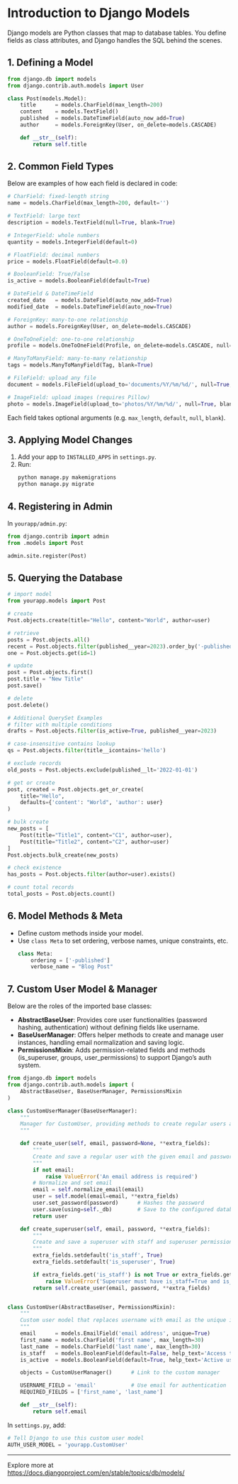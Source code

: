 # Introduction to Django Models

Django models are Python classes that map to database tables. You define fields as class attributes, and Django handles the SQL behind the scenes.

## 1. Defining a Model

```python
from django.db import models
from django.contrib.auth.models import User

class Post(models.Model):
    title      = models.CharField(max_length=200)
    content    = models.TextField()
    published  = models.DateTimeField(auto_now_add=True)
    author     = models.ForeignKey(User, on_delete=models.CASCADE)

    def __str__(self):
        return self.title
```

## 2. Common Field Types
Below are examples of how each field is declared in code:

```python
# CharField: fixed-length string
name = models.CharField(max_length=200, default='')

# TextField: large text
description = models.TextField(null=True, blank=True)

# IntegerField: whole numbers
quantity = models.IntegerField(default=0)

# FloatField: decimal numbers
price = models.FloatField(default=0.0)

# BooleanField: True/False
is_active = models.BooleanField(default=True)

# DateField & DateTimeField
created_date   = models.DateField(auto_now_add=True)
modified_date  = models.DateTimeField(auto_now=True)

# ForeignKey: many-to-one relationship
author = models.ForeignKey(User, on_delete=models.CASCADE)

# OneToOneField: one-to-one relationship
profile = models.OneToOneField(Profile, on_delete=models.CASCADE, null=True, blank=True)

# ManyToManyField: many-to-many relationship
tags = models.ManyToManyField(Tag, blank=True)

# FileField: upload any file
document = models.FileField(upload_to='documents/%Y/%m/%d/', null=True, blank=True)

# ImageField: upload images (requires Pillow)
photo = models.ImageField(upload_to='photos/%Y/%m/%d/', null=True, blank=True)
```

Each field takes optional arguments (e.g. `max_length`, `default`, `null`, `blank`).

## 3. Applying Model Changes
1. Add your app to `INSTALLED_APPS` in `settings.py`.  
2. Run:
   ```bash
   python manage.py makemigrations
   python manage.py migrate
   ```

## 4. Registering in Admin
In `yourapp/admin.py`:
```python
from django.contrib import admin
from .models import Post

admin.site.register(Post)
```

## 5. Querying the Database
```python
# import model
from yourapp.models import Post

# create
Post.objects.create(title="Hello", content="World", author=user)

# retrieve
posts = Post.objects.all()
recent = Post.objects.filter(published__year=2023).order_by('-published')
one = Post.objects.get(id=1)

# update
post = Post.objects.first()
post.title = "New Title"
post.save()

# delete
post.delete()

# Additional QuerySet Examples
# filter with multiple conditions
drafts = Post.objects.filter(is_active=True, published__year=2023)

# case-insensitive contains lookup
qs = Post.objects.filter(title__icontains='hello')

# exclude records
old_posts = Post.objects.exclude(published__lt='2022-01-01')

# get or create
post, created = Post.objects.get_or_create(
    title="Hello",
    defaults={'content': "World", 'author': user}
)

# bulk create
new_posts = [
    Post(title="Title1", content="C1", author=user),
    Post(title="Title2", content="C2", author=user)
]
Post.objects.bulk_create(new_posts)

# check existence
has_posts = Post.objects.filter(author=user).exists()

# count total records
total_posts = Post.objects.count()
```

## 6. Model Methods & Meta
- Define custom methods inside your model.  
- Use `class Meta` to set ordering, verbose names, unique constraints, etc.
  ```python
  class Meta:
      ordering = ['-published']
      verbose_name = "Blog Post"
  ```

## 7. Custom User Model & Manager

Below are the roles of the imported base classes:
- **AbstractBaseUser**: Provides core user functionalities (password hashing, authentication) without defining fields like username.
- **BaseUserManager**: Offers helper methods to create and manage user instances, handling email normalization and saving logic.
- **PermissionsMixin**: Adds permission-related fields and methods (is_superuser, groups, user_permissions) to support Django’s auth system.

```python
from django.db import models
from django.contrib.auth.models import (
    AbstractBaseUser, BaseUserManager, PermissionsMixin
)

class CustomUserManager(BaseUserManager):
    """
    Manager for CustomUser, providing methods to create regular users and superusers.
    """

    def create_user(self, email, password=None, **extra_fields):
        """
        Create and save a regular user with the given email and password.
        """
        if not email:
            raise ValueError('An email address is required')
        # Normalize and set email
        email = self.normalize_email(email)
        user = self.model(email=email, **extra_fields)
        user.set_password(password)      # Hashes the password
        user.save(using=self._db)        # Save to the configured database
        return user

    def create_superuser(self, email, password, **extra_fields):
        """
        Create and save a superuser with staff and superuser permissions.
        """
        extra_fields.setdefault('is_staff', True)
        extra_fields.setdefault('is_superuser', True)

        if extra_fields.get('is_staff') is not True or extra_fields.get('is_superuser') is not True:
            raise ValueError('Superuser must have is_staff=True and is_superuser=True')
        return self.create_user(email, password, **extra_fields)


class CustomUser(AbstractBaseUser, PermissionsMixin):
    """
    Custom user model that replaces username with email as the unique identifier.
    """
    email      = models.EmailField('email address', unique=True)
    first_name = models.CharField('first name', max_length=30)
    last_name  = models.CharField('last name', max_length=30)
    is_staff   = models.BooleanField(default=False, help_text='Access to admin site')
    is_active  = models.BooleanField(default=True, help_text='Active user account')

    objects = CustomUserManager()      # Link to the custom manager

    USERNAME_FIELD = 'email'           # Use email for authentication
    REQUIRED_FIELDS = ['first_name', 'last_name']

    def __str__(self):
        return self.email
```

In `settings.py`, add:

```python
# Tell Django to use this custom user model
AUTH_USER_MODEL = 'yourapp.CustomUser'
```

---

Explore more at https://docs.djangoproject.com/en/stable/topics/db/models/
